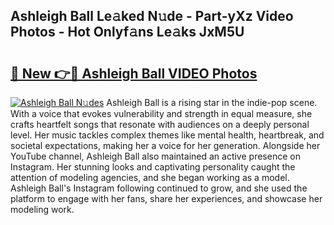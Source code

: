 ## Ashleigh Ball Le𝚊ked N𝚞de - Part-yXz Video Photos - Hot Onlyf𝚊ns Le𝚊ks JxM5U

# <h2><a href="http://ab79520.deff.icu/?id=Ashleigh+Ball">🔗 New 👉🔴 Ashleigh Ball VIDEO Photos</a></h2>

[![Ashleigh Ball N𝚞des](https://i.imgur.com/rIISA9y.gif)](http://ab79520.deff.icu/?id=Ashleigh+Ball)
Ashleigh Ball is a rising star in the indie-pop scene. With a voice that evokes vulnerability and strength in equal measure, she crafts heartfelt songs that resonate with audiences on a deeply personal level. Her music tackles complex themes like mental health, heartbreak, and societal expectations, making her a voice for her generation. Alongside her YouTube channel, Ashleigh Ball also maintained an active presence on Instagram. Her stunning looks and captivating personality caught the attention of modeling agencies, and she began working as a model. Ashleigh Ball's Instagram following continued to grow, and she used the platform to engage with her fans, share her experiences, and showcase her modeling work.
